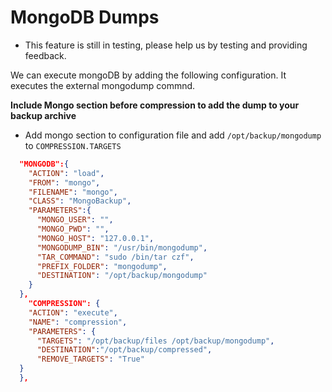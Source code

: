 # MongoDB Dumps

* This feature is still in testing, please help us by testing and providing feedback.

We can execute mongoDB by adding the following configuration. It executes the external mongodump commnd.

**Include Mongo section before compression to add the dump to your backup archive**

* Add mongo section to configuration file and add `/opt/backup/mongodump` to `COMPRESSION.TARGETS`

```json
  "MONGODB":{
    "ACTION": "load",
    "FROM": "mongo",
    "FILENAME": "mongo",
    "CLASS": "MongoBackup",
    "PARAMETERS":{
      "MONGO_USER": "",
      "MONGO_PWD": "",
      "MONGO_HOST": "127.0.0.1",
      "MONGODUMP_BIN": "/usr/bin/mongodump",
      "TAR_COMMAND": "sudo /bin/tar czf",
      "PREFIX_FOLDER": "mongodump",
      "DESTINATION": "/opt/backup/mongodump"
    }
  },
    "COMPRESSION": {
    "ACTION": "execute",
    "NAME": "compression",
    "PARAMETERS": {
      "TARGETS": "/opt/backup/files /opt/backup/mongodump",
      "DESTINATION":"/opt/backup/compressed",
      "REMOVE_TARGETS": "True"
  }
  },    
```
